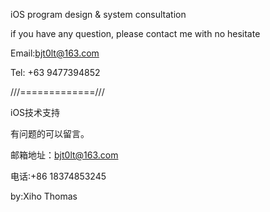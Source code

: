 iOS program design & system consultation

if you have any question, please contact me with no hesitate

Email:bjt0lt@163.com

Tel: +63 9477394852

///=============///

iOS技术支持

有问题的可以留言。

邮箱地址：bjt0lt@163.com

电话:+86 18374853245

by:Xiho Thomas
